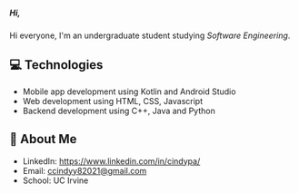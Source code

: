 <h5>Hi,</h5>

Hi everyone, I'm an undergraduate student studying *Software Engineering*. 

:computer: Technologies 
---
- Mobile app development using Kotlin and Android Studio 
- Web development using HTML, CSS, Javascript
- Backend development using C++, Java and Python


💁 About Me
---
- LinkedIn: https://www.linkedin.com/in/cindypa/
- Email: ccindyy82021@gmail.com
- School: UC Irvine

